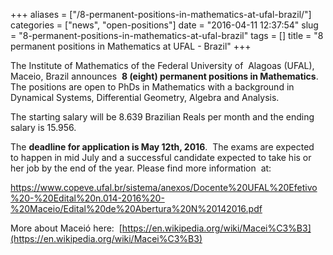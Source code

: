 +++
aliases = ["/8-permanent-positions-in-mathematics-at-ufal-brazil/"]
categories = ["news", "open-positions"]
date = "2016-04-11 12:37:54"
slug = "8-permanent-positions-in-mathematics-at-ufal-brazil"
tags = []
title = "8 permanent positions in Mathematics at UFAL - Brazil"
+++

The Institute of Mathematics of the Federal University of  Alagoas
(UFAL), Maceio, Brazil announces  **8 (eight) permanent positions in
Mathematics**.  The positions are open to PhDs in Mathematics with a
background in Dynamical Systems, Differential Geometry, Algebra and
Analysis.

The starting salary will be 8.639 Brazilian Reals per month and the
ending salary is 15.956.

The **deadline for application is May 12th, 2016**. 
The exams are expected  to happen in mid July and a successful candidate
expected to take his or her job by the end of the year. Please find more
information  at:

<https://www.copeve.ufal.br/sistema/anexos/Docente%20UFAL%20Efetivo%20-%20Edital%20n.014-2016%20-%20Maceio/Edital%20de%20Abertura%20N%20142016.pdf>

More about Maceió here:  [https://en.wikipedia.org/wiki/Macei%C3%B3](https://en.wikipedia.org/wiki/Macei%C3%B3)


